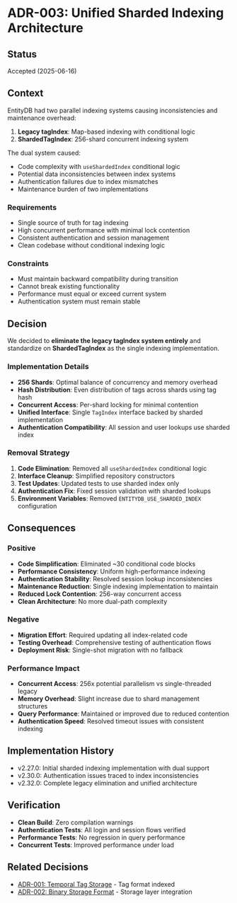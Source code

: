 # ADR-003: Unified Sharded Indexing Architecture

## Status
Accepted (2025-06-16)

## Context
EntityDB had two parallel indexing systems causing inconsistencies and maintenance overhead:

1. **Legacy tagIndex**: Map-based indexing with conditional logic
2. **ShardedTagIndex**: 256-shard concurrent indexing system

The dual system caused:
- Code complexity with `useShardedIndex` conditional logic
- Potential data inconsistencies between index systems
- Authentication failures due to index mismatches
- Maintenance burden of two implementations

### Requirements
- Single source of truth for tag indexing
- High concurrent performance with minimal lock contention
- Consistent authentication and session management
- Clean codebase without conditional indexing logic

### Constraints
- Must maintain backward compatibility during transition
- Cannot break existing functionality
- Performance must equal or exceed current system
- Authentication system must remain stable

## Decision
We decided to **eliminate the legacy tagIndex system entirely** and standardize on **ShardedTagIndex** as the single indexing implementation.

### Implementation Details
- **256 Shards**: Optimal balance of concurrency and memory overhead
- **Hash Distribution**: Even distribution of tags across shards using tag hash
- **Concurrent Access**: Per-shard locking for minimal contention
- **Unified Interface**: Single `TagIndex` interface backed by sharded implementation
- **Authentication Compatibility**: All session and user lookups use sharded index

### Removal Strategy
1. **Code Elimination**: Removed all `useShardedIndex` conditional logic
2. **Interface Cleanup**: Simplified repository constructors
3. **Test Updates**: Updated tests to use sharded index only
4. **Authentication Fix**: Fixed session validation with sharded lookups
5. **Environment Variables**: Removed `ENTITYDB_USE_SHARDED_INDEX` configuration

## Consequences

### Positive
- **Code Simplification**: Eliminated ~30 conditional code blocks
- **Performance Consistency**: Uniform high-performance indexing
- **Authentication Stability**: Resolved session lookup inconsistencies
- **Maintenance Reduction**: Single indexing implementation to maintain
- **Reduced Lock Contention**: 256-way concurrent access
- **Clean Architecture**: No more dual-path complexity

### Negative
- **Migration Effort**: Required updating all index-related code
- **Testing Overhead**: Comprehensive testing of authentication flows
- **Deployment Risk**: Single-shot migration with no fallback

### Performance Impact
- **Concurrent Access**: 256x potential parallelism vs single-threaded legacy
- **Memory Overhead**: Slight increase due to shard management structures
- **Query Performance**: Maintained or improved due to reduced contention
- **Authentication Speed**: Resolved timeout issues with consistent indexing

## Implementation History
- v2.27.0: Initial sharded indexing implementation with dual support
- v2.30.0: Authentication issues traced to index inconsistencies
- v2.32.0: Complete legacy elimination and unified architecture

## Verification
- **Clean Build**: Zero compilation warnings
- **Authentication Tests**: All login and session flows verified
- **Performance Tests**: No regression in query performance
- **Concurrent Tests**: Improved performance under load

## Related Decisions
- [ADR-001: Temporal Tag Storage](./001-temporal-tag-storage.md) - Tag format indexed
- [ADR-002: Binary Storage Format](./002-binary-storage-format.md) - Storage layer integration